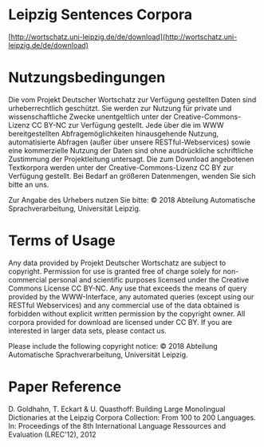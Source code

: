 # Leipzig Sentences Corpora 
[http://wortschatz.uni-leipzig.de/de/download](http://wortschatz.uni-leipzig.de/de/download)

# Nutzungsbedingungen
Die vom Projekt Deutscher Wortschatz zur Verfügung gestellten Daten sind urheberrechtlich geschützt. Sie werden zur Nutzung für private und wissenschaftliche Zwecke unentgeltlich unter der Creative-Commons-Lizenz CC BY-NC zur Verfügung gestellt. Jede über die im WWW bereitgestellten Abfragemöglichkeiten hinausgehende Nutzung, automatisierte Abfragen (außer über unsere RESTful-Webservices) sowie eine kommerzielle Nutzung der Daten sind ohne ausdrückliche schriftliche Zustimmung der Projektleitung untersagt. 
Die zum Download angebotenen Textkorpora werden unter der Creative-Commons-Lizenz CC BY zur Verfügung gestellt. Bei Bedarf an größeren Datenmengen, wenden Sie sich bitte an uns. 

Zur Angabe des Urhebers nutzen Sie bitte:
© 2018 Abteilung Automatische Sprachverarbeitung, Universität Leipzig.

# Terms of Usage
Any data provided by Projekt Deutscher Wortschatz are subject to copyright. Permission for use is granted free of charge solely for non-commercial personal and scientific purposes licensed under the Creative Commons License CC BY-NC. Any use that exceeds the means of query provided by the WWW-Interface, any automated queries (except using our RESTful Webservices) and any commercial use of the data obtained is forbidden without explicit written permission by the copyright owner. 
All corpora provided for download are licensed under CC BY. If you are interested in larger data sets, please contact us. 

Please include the following copyright notice:
© 2018 Abteilung Automatische Sprachverarbeitung, Universität Leipzig.

# Paper Reference
D. Goldhahn, T. Eckart & U. Quasthoff: Building Large Monolingual Dictionaries at the Leipzig Corpora Collection: From 100 to 200 Languages.
In: Proceedings of the 8th International Language Ressources and Evaluation (LREC'12), 2012 
